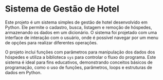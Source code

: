 # Sistema de Gestão de Hotel

Este projeto é um sistema simples de gestão de hotel desenvolvido em Python. Ele permite o cadastro, busca, listagem e remoção de hóspedes, armazenando os dados em um dicionário. O sistema foi projetado com uma interface de interação com o usuário, onde é possível navegar por um menu de opções para realizar diferentes operações.

O projeto inclui funções com parâmetros para manipulação dos dados dos hóspedes e utiliza a biblioteca `sys` para controlar o fluxo do programa. Este sistema é ideal para fins educativos, demonstrando conceitos básicos de programação, como o uso de funções, parâmetros, loops e estruturas de dados em Python.
